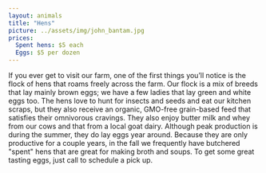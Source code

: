 ```yaml
---
layout: animals
title: "Hens"
picture: ../assets/img/john_bantam.jpg
prices:
  Spent hens: $5 each
  Eggs: $5 per dozen
---
```


If you ever get to visit our farm, one of the first things you’ll notice is the flock of hens that roams freely across the farm. Our flock is a mix of breeds that lay mainly brown eggs; we have a few ladies that lay green and white eggs too. The hens love to hunt for insects and seeds and eat our kitchen scraps, but they also receive an organic, GMO-free grain-based feed that satisfies their omnivorous cravings. They also enjoy butter milk and whey from our cows and that from a local goat dairy. Although peak production is during the summer, they do lay eggs year around. Because they are only productive for a couple years, in the fall we frequently have butchered "spent" hens that are great for making broth and soups. To get some great tasting eggs, just call to schedule a pick up.
